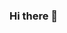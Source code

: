 ### Hi there 👋

<!--
**chinggg/chinggg** is a ✨ _special_ ✨ repository because its `README.md` (this file) appears on your GitHub profile.

Here are some ideas to get you started:

- 🔭 I’m currently working on ...
- 🌱 I’m currently learning cyber security
- 👯 I’m looking to collaborate on ...
- 🤔 I’m looking for help with ...
- 💬 Ask me about ...
- 📫 How to reach me: liuchinggg@gmail.com
- 😄 Pronouns: ...
- ⚡ Fun fact: ...
-->
